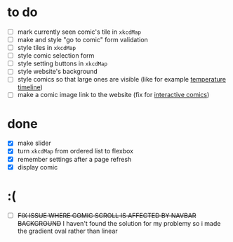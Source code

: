 # to do

- [ ] mark currently seen comic's tile in `xkcdMap`
- [ ] make and style "go to comic" form validation
- [ ] style tiles in `xkcdMap`
- [ ] style comic selection form
- [ ] style setting buttons in `xkcdMap`
- [ ] style website's background
- [ ] style comics so that large ones are visible (like for example [temperature timeline](https://xkcd.com/1732/))
- [ ] make a comic image link to the website (fix for [interactive comics](https://explainxkcd.com/wiki/index.php/Category:Interactive_comics))

<!--
- [ ] 
-->

# done
- [x] make slider
- [x] turn `xkcdMap` from ordered list to flexbox
- [x] remember settings after a page refresh
- [x] display comic

# :(
- [ ] ~~FIX ISSUE WHERE COMIC SCROLL IS AFFECTED BY NAVBAR BACKGROUND~~ I haven't found the solution for my problemy so i made the gradient oval rather than linear